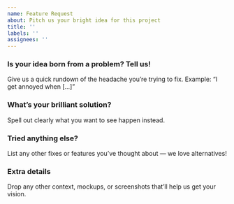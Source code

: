```yaml
---
name: Feature Request
about: Pitch us your bright idea for this project
title: ''
labels: ''
assignees: ''
---
```


### Is your idea born from a problem? Tell us!

Give us a quick rundown of the headache you’re trying to fix. Example: “I get annoyed when [...]”

### What’s your brilliant solution?

Spell out clearly what you want to see happen instead.

### Tried anything else?

List any other fixes or features you’ve thought about — we love alternatives!

### Extra details

Drop any other context, mockups, or screenshots that’ll help us get your vision.
